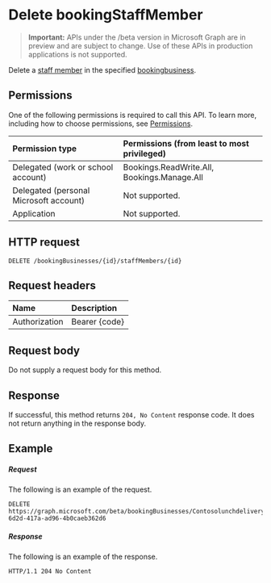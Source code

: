 # Delete bookingStaffMember

 > **Important:** APIs under the /beta version in Microsoft Graph are in preview and are subject to change. Use of these APIs in production applications is not supported.
 
Delete a [staff member](../resources/bookingstaffmember.md) in the specified [bookingbusiness](../resources/bookingbusiness.md).
## Permissions
One of the following permissions is required to call this API. To learn more, including how to choose permissions, see [Permissions](../../../concepts/permissions_reference.md).

|Permission type      | Permissions (from least to most privileged)              |
|:--------------------|:---------------------------------------------------------|
|Delegated (work or school account) |  Bookings.ReadWrite.All, Bookings.Manage.All   |
|Delegated (personal Microsoft account) | Not supported.   |
|Application | Not supported.  | 

## HTTP request
<!-- { "blockType": "ignored" } -->
```http
DELETE /bookingBusinesses/{id}/staffMembers/{id}

```
## Request headers
| Name       | Description|
|:---------------|:----------|
| Authorization  | Bearer {code}|

## Request body
Do not supply a request body for this method.


## Response
If successful, this method returns `204, No Content` response code. It does not return anything in the response body.

## Example
##### Request
The following is an example of the request.
<!-- {
  "blockType": "request",
  "name": "delete_bookingstaffmember"
}-->
```http
DELETE https://graph.microsoft.com/beta/bookingBusinesses/Contosolunchdelivery@M365B489948.onmicrosoft.com/staffmembers/5fae928f-6d2d-417a-ad96-4b0caeb362d6
```
##### Response
The following is an example of the response. 
<!-- {
  "blockType": "response",
  "truncated": true
} -->
```http
HTTP/1.1 204 No Content
```

<!-- uuid: 8fcb5dbc-d5aa-4681-8e31-b001d5168d79
2015-10-25 14:57:30 UTC -->
<!-- {
  "type": "#page.annotation",
  "description": "Delete bookingStaffMember",
  "keywords": "",
  "section": "documentation",
  "tocPath": ""
}-->